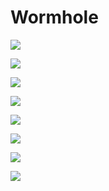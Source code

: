# Wormhole


![](../../../0x/7bfff671dcaec9980ac1f4346f9569dd)

![](../../../0x/6b64d8a9ad1f5b451cdc950cdcc08970)

![](../../../0x/335d4dc2ebeb4c02c0719a8d02e3b651)

![](../../../0x/3143c512d5bd5e62329d501989c2cc02)

![](../../../0x/950d93f9abf7fce435061583923f996c)

![](../../../0x/7cccd8f986d710b1a979a25b5885f604)

![](../../../0x/4f58276229b2005a68f6ace10e77a266)

![](../../../0x/34ea96895b10a0cab962079665df9489)
